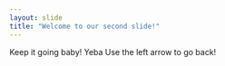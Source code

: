 ```yaml
---
layout: slide
title: "Welcome to our second slide!"
---
```

Keep it going baby! Yeba
Use the left arrow to go back!
